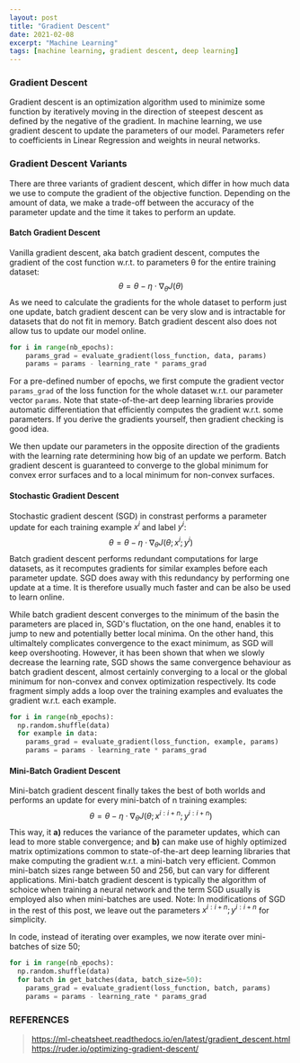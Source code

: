 ```yaml
---
layout: post
title: "Gradient Descent"
date: 2021-02-08
excerpt: "Machine Learning"
tags: [machine learning, gradient descent, deep learning]
---
```


### Gradient Descent
Gradient descent is an optimization algorithm used to minimize some function by iteratively moving in the direction of steepest descent as defined by the negative of the gradient. In machine learning, we use gradient descent to update the parameters of our model. Parameters refer to coefficients in Linear Regression and weights in neural networks.

### Gradient Descent Variants
There are three variants of gradient descent, which differ in how much data we use to compute the gradient of the objective function. Depending on the amount of data, we make a trade-off between the accuracy of the parameter update and the time it takes to perform an update.

#### Batch Gradient Descent
Vanilla gradient descent, aka batch gradient descent, computes the gradient of the cost function w.r.t. to parameters θ for the entire training dataset:
$$θ=θ−η⋅∇_θJ\left(θ\right)$$
As we need to calculate the gradients for the whole dataset to perform just one update, batch gradient descent can be very slow and is intractable for datasets that do not fit in memory. Batch gradient descent also does not allow tus to update our model online.

```python
for i in range(nb_epochs):
    params_grad = evaluate_gradient(loss_function, data, params)
    params = params - learning_rate * params_grad
```
For a pre-defined number of epochs, we first compute the gradient vector `params_grad` of the loss function for the whole dataset w.r.t. our parameter vector `params`. Note that state-of-the-art deep learning libraries provide automatic differentiation that efficiently computes the gradient w.r.t. some parameters. If you derive the gradients yourself, then gradient checking is good idea.

We then update our parameters in the opposite direction of the gradients with the learning rate determining how big of an update we perform. Batch gradient descent is guaranteed to converge to the global minimum for convex error surfaces and to a local minimum for non-convex surfaces.

#### Stochastic Gradient Descent
Stochastic gradient descent (SGD) in constrast performs a parameter update for each training example $x^i$ and label $y^i$:
$$θ=θ−η⋅∇_θJ\left(θ;x^i;y^i\right)$$
Batch gradient descent performs redundant computations for large datasets, as it recomputes gradients for similar examples before each parameter update. SGD does away with this redundancy by performing one update at a time. It is therefore usually much faster and can be also be used to learn online.

While batch gradient descent converges to the minimum of the basin the parameters are placed in, SGD's fluctation, on the one hand, enables it to jump to new and potentially better local minima. On the other hand, this ultimaltely complicates convergence to the exact minimum, as SGD will keep overshooting. However, it has been shown that when we slowly decrease the learning rate, SGD shows the same convergence behaviour as batch gradient descent, almost certainly converging to a local or the global minimum for non-convex and convex optimization respectively. Its code fragment simply adds a loop over the training examples and evaluates the gradient w.r.t. each example.
```python
for i in range(nb_epochs):
  np.random.shuffle(data)
  for example in data:
    params_grad = evaluate_gradient(loss_function, example, params)
    params = params - learning_rate * params_grad
```

#### Mini-Batch Gradient Descent
Mini-batch gradient descent finally takes the best of both worlds and performs an update for every mini-batch of n training examples:
$$θ=θ−η⋅∇_θJ\left(θ;x^{i:i+n};y^{i:i+n}\right)$$
This way, it **a)** reduces the variance of the parameter updates, which can lead to more stable convergence; and **b)** can make use of highly optimized matrix optimizations common to state-of-the-art deep learning libraries that make computing the gradient w.r.t. a mini-batch very efficient. Common mini-batch sizes range between 50 and 256, but can vary for different applications. Mini-batch gradient descent is typically the algorithm of schoice when training a neural network and the term SGD usually is employed also when mini-batches are used. Note: In modifications of SGD in the rest of this post, we leave out the parameters $x^{i:i+n};y^{i:i+n}$ for simplicity.

In code, instead of iterating over examples, we now iterate over mini-batches of size 50;
```python
for i in range(nb_epochs):
  np.random.shuffle(data)
  for batch in get_batches(data, batch_size=50):
    params_grad = evaluate_gradient(loss_function, batch, params)
    params = params - learning_rate * params_grad
```

### REFERENCES
>https://ml-cheatsheet.readthedocs.io/en/latest/gradient_descent.html
>https://ruder.io/optimizing-gradient-descent/
